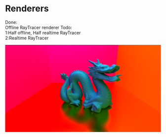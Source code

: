 # Renderers
Done:  
Offline RayTracer renderer
Todo:  
1:Half offline, Half realtime RayTracer  
2:Realtime RayTracer  
  
![image](https://github.com/yanlongzhizhi/Renderers/blob/master/RayTracer/renderImage.png)
